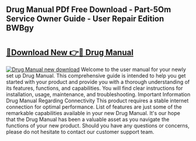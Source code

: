 ## Drug Manual PDf Free Download - Part-5Om Service Owner Guide - User Repair Edition BWBgy

# <h2><a href="http://bc28712.oget.top/?id=Drug+Manual">🔗Download New 👉🔴 Drug Manual</a></h2>

[![Drug Manual new download](https://i.imgur.com/5g1atiW.png)](http://bc28712.oget.top/?id=Drug+Manual)
Welcome to the user manual for your newly set up Drug Manual. This comprehensive guide is intended to help you get started with your product and provide you with a thorough understanding of its features, functions, and capabilities. You will find clear instructions for installation, usage, maintenance, and troubleshooting. Important Information Drug Manual Regarding Connectivity This product requires a stable internet connection for optimal performance. List of features are just some of the remarkable capabilities available in your new Drug Manual. It's our hope that the Drug Manual has been a valuable asset as you navigate the functions of your new product. Should you have any questions or concerns, please do not hesitate to contact our customer support team.
